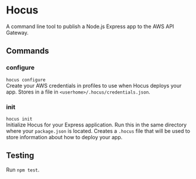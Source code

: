# Hocus
A command line tool to publish a Node.js Express app to the AWS API Gateway.

## Commands
### configure
`hocus configure`  
Create your AWS credentials in profiles to use when Hocus deploys your app.  Stores in a file in `<userhome>/.hocus/credentials.json`.  

### init
`hocus init`  
Initialize Hocus for your Express application.  Run this in the same directory where your `package.json` is located.  Creates a `.hocus` file that will be used to store information about how to deploy your app.

## Testing
Run
`npm test`.